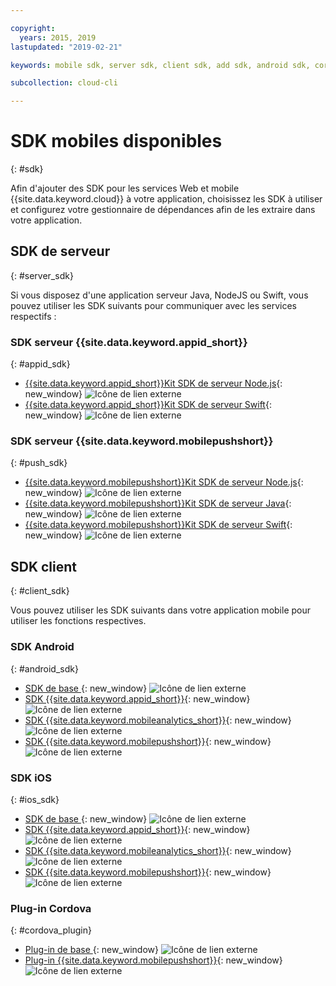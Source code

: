```yaml
---

copyright:
  years: 2015, 2019
lastupdated: "2019-02-21"

keywords: mobile sdk, server sdk, client sdk, add sdk, android sdk, cordova

subcollection: cloud-cli

---
```


# SDK mobiles disponibles
{: #sdk}

Afin d'ajouter des SDK pour les services Web et mobile {{site.data.keyword.cloud}} à votre application, choisissez les
SDK à utiliser et configurez votre gestionnaire de dépendances afin de
les extraire dans votre application.

## SDK de serveur
{: #server_sdk}

Si vous disposez d'une application serveur Java, NodeJS ou Swift, vous pouvez utiliser les SDK suivants pour communiquer avec les services respectifs :

### SDK serveur {{site.data.keyword.appid_short}}
{: #appid_sdk}

- [{{site.data.keyword.appid_short}}Kit SDK de serveur Node.js](https://github.com/ibm-cloud-security/appid-serversdk-nodejs){: new_window} ![Icône de lien externe](../../icons/launch-glyph.svg "Icône de lien externe")
- [{{site.data.keyword.appid_short}}Kit SDK de serveur Swift](https://github.com/ibm-cloud-security/appid-serversdk-swift){: new_window} ![Icône de lien externe](../icons/launch-glyph.svg "Icône de lien externe")

### SDK serveur {{site.data.keyword.mobilepushshort}}
{: #push_sdk}

- [{{site.data.keyword.mobilepushshort}}Kit SDK de serveur Node.js](https://github.com/ibm-bluemix-mobile-services/bms-pushnotifications-serversdk-nodejs){: new_window} ![Icône de lien externe](../../icons/launch-glyph.svg "Icône de lien externe")
- [{{site.data.keyword.mobilepushshort}}Kit SDK de serveur Java](https://github.com/ibm-bluemix-mobile-services/bms-pushnotifications-serversdk-java){: new_window} ![Icône de lien externe](../../icons/launch-glyph.svg "Icône de lien externe")
- [{{site.data.keyword.mobilepushshort}}Kit SDK de serveur Swift](https://github.com/ibm-bluemix-mobile-services/bms-pushnotifications-serversdk-swift){: new_window} ![Icône de lien externe](../../icons/launch-glyph.svg "Icône de lien externe")

## SDK client
{: #client_sdk}

Vous pouvez utiliser les SDK suivants dans votre application mobile pour utiliser les fonctions respectives.

### SDK Android
{: #android_sdk}

- [SDK de base ](https://github.com/ibm-bluemix-mobile-services/bms-clientsdk-android-core){: new_window} ![Icône de lien externe](../../icons/launch-glyph.svg "Icône de lien externe")
- [SDK {{site.data.keyword.appid_short}}](https://github.com/ibm-cloud-security/appid-clientsdk-android){: new_window} ![Icône de lien externe](../../icons/launch-glyph.svg "Icône de lien externe")
- [SDK {{site.data.keyword.mobileanalytics_short}}](https://github.com/ibm-bluemix-mobile-services/bms-clientsdk-android-analytics){: new_window} ![Icône de lien externe](../../icons/launch-glyph.svg "Icône de lien externe")
- [SDK {{site.data.keyword.mobilepushshort}}](https://github.com/ibm-bluemix-mobile-services/bms-clientsdk-android-push){: new_window} ![Icône de lien externe](../../icons/launch-glyph.svg "Icône de lien externe")

### SDK iOS
{: #ios_sdk}

- [SDK de base ](https://github.com/ibm-bluemix-mobile-services/bms-clientsdk-swift-core){: new_window} ![Icône de lien externe](../../icons/launch-glyph.svg "Icône de lien externe")
- [SDK {{site.data.keyword.appid_short}}](https://github.com/ibm-cloud-security/appid-clientsdk-swift){: new_window} ![Icône de lien externe](../../icons/launch-glyph.svg "Icône de lien externe")
- [SDK {{site.data.keyword.mobileanalytics_short}}](https://github.com/ibm-bluemix-mobile-services/bms-clientsdk-swift-analytics){: new_window} ![Icône de lien externe](../../icons/launch-glyph.svg "Icône de lien externe")
- [SDK {{site.data.keyword.mobilepushshort}}](https://github.com/ibm-bluemix-mobile-services/bms-clientsdk-swift-push){: new_window} ![Icône de lien externe](../../icons/launch-glyph.svg "Icône de lien externe")

### Plug-in Cordova
{: #cordova_plugin}

- [Plug-in de base ](https://github.com/ibm-bluemix-mobile-services/bms-clientsdk-cordova-plugin-core){: new_window} ![Icône de lien externe](../../icons/launch-glyph.svg "Icône de lien externe")
- [Plug-in {{site.data.keyword.mobilepushshort}}](https://github.com/ibm-bluemix-mobile-services/bms-clientsdk-cordova-plugin-push){: new_window} ![Icône de lien externe](../../icons/launch-glyph.svg "Icône de lien externe")
